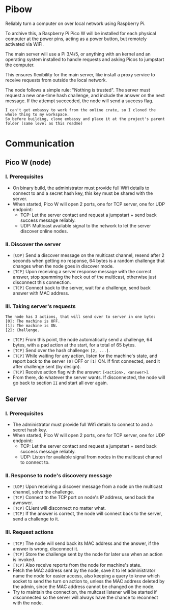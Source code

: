 # Pibow

Reliably turn a computer on over local network using Raspberry Pi.

To archive this, a Raspberry Pi Pico W will be installed for each physical computer at the power pins, acting as a power button, but remotely activated via WiFi.

The main server will use a Pi 3/4/5, or anything with an kernel and an operating system installed to handle requests and asking Picos to jumpstart the computer.

This ensures flexibility for the main server, like install a proxy service to receive requests from outside the local network.

The node follows a simple rule: "Nothing is trusted". The server must request a new one-time hash challenge, and include the answer on the next message. If the attempt succeeded, the node will send a success flag.

```
I can't get embassy to work from the online crate, so I cloned the whole thing to my workspace.
So before building, clone embassy and place it at the project's parent folder (same level as this readme)
```

# Communication

## Pico W (node)

### I. Prerequisites

- On binary build, the administrator must provide full Wifi details to connect to and a secret hash key, this key must be shared with the server.
- When started, Pico W will open 2 ports, one for TCP server, one for UDP endpoint:
  - TCP: Let the server contact and request a jumpstart + send back success message reliably.
  - UDP: Multicast available signal to the network to let the server discover online nodes.

### II. Discover the server

- `[UDP]` Send a discover message on the multicast channel, resend after 2 seconds when getting no response, 64 bytes is a random challenge that changes when the node goes in discover mode.
- `[TCP]` Upon receiving a server response message with the correct answer, stop spamming the heck out of the multicast, otherwise just disconnect this connection.
- `[TCP]` Connect back to the server, wait for a challenge, send back answer with MAC address.

### III. Taking server's requests

```
The node has 3 actions, that will send over to server in one byte:
[0]: The machine is OFF.
[1]: The machine is ON.
[2]: Challenge.
```

- `[TCP]` From this point, the node automatically send a challenge, 64 bytes, with a pad action at the start, for a total of 65 bytes.
- `[TCP]` Send over the hash challenge: `[2, ...]`.
- `[TCP]` While waiting for any action, listen for the machine's state, and report back to the server `[0]` OFF or `[1]` ON. If first connected, send it after challenge sent (by design).
- `[TCP]` Receive action flag with the answer: `[<action>, <answer>]`.
- From there, do whatever the server wants. If disconnected, the node will go back to section `II` and start all over again.

## Server

### I. Prerequisites

- The administrator must provide full Wifi details to connect to and a secret hash key.
- When started, Pico W will open 2 ports, one for TCP server, one for UDP endpoint:
  - TCP: Let the server contact and request a jumpstart + send back success message reliably.
  - UDP: Listen for available signal from nodes in the multicast channel to connect to.

### II. Response to node's discovery message

- `[UDP]` Upon receiving a discover message from a node on the multicast channel, solve the challenge.
- `[TCP]` Connect to the TCP port on node's IP address, send back the awnswer.
- `[TCP]` CLient will disconnect no matter what.
- `[TCP]` If the answer is correct, the node will connect back to the server, send a challenge to it.

### III. Request actions

- `[TCP]` The node will send back its MAC address and the answer, if the answer is wrong, disconnect it.
- `[TCP]` Store the challenge sent by the node for later use when an action is invoked.
- `[TCP]` Also receive reports from the node for machine's state.
- Fetch the MAC address sent by the node, save it to let administrator name the node for easier access, also keeping a query to know which socket to send the turn on action to, unless the MAC address deleted by the admin, since the MAC address cannot be changed on the node.
- Try to maintain the connection, the multcast listener will be started if disconnected so the server will always have the chance to reconnect with the node.
